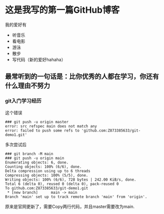 # 这是我写的第一篇GitHub博客

我的爱好有
* 听音乐
* 看电影
* 游泳
* 散步
* 写代码（新的爱好hahaha）

## 最常听到的一句话是：比你优秀的人都在学习，你还有什么理由不努力

### git入门学习经历

这个错误
```
### git push -u origin master
error: src refspec main does not match any
error: failed to push some refs to 'github.com:Z873385633/git-demo1.git'
```

多次尝试后
```
### git branch -M main
### git push -u origin main
Enumerating objects: 6, done.
Counting objects: 100% (6/6), done.
Delta compression using up to 6 threads
Compressing objects: 100% (5/5), done.
Writing objects: 100% (6/6), 728 bytes | 242.00 KiB/s, done.
Total 6 (delta 0), reused 0 (delta 0), pack-reused 0
To github.com:Z873385633/git-demo1.git
 * [new branch]      main -> main
Branch 'main' set up to track remote branch 'main' from 'origin'.
```
原来是官网更新了，需要Copy两行代码，并且master需要改为main.
